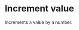 # Increment value

Increments a value by a number.


<br/>

<!--![img](https://profitbasedocs.blob.core.windows.net/flowimages/builtInFlow.png)-->

<br/>
